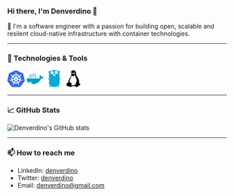 ### Hi there, I'm Denverdino 👋

🌱  I'm a software engineer with a passion for building open, scalable and resilent cloud-native infrastructure with container technologies.

---

### 🔧 Technologies & Tools

<p align="left">
  <img src="https://raw.githubusercontent.com/devicons/devicon/master/icons/kubernetes/kubernetes-plain.svg" alt="Kubernetes" width="40" height="40"/>
  <img src="https://raw.githubusercontent.com/devicons/devicon/master/icons/docker/docker-plain.svg" alt="Docker" width="40" height="40"/>
  <img src="https://raw.githubusercontent.com/devicons/devicon/master/icons/go/go-plain.svg" alt="Go" width="40" height="40"/>
  <img src="https://raw.githubusercontent.com/devicons/devicon/master/icons/linux/linux-plain.svg" alt="Linux" width="40" height="40"/>
</p>

---

### 📈 GitHub Stats

![Denverdino's GitHub stats](https://github-readme-stats.vercel.app/api?username=denverdino&show_icons=true&theme=radical)

---

### 📫 How to reach me

- LinkedIn: [denverdino](https://www.linkedin.com/in/denverdino/)
- Twitter: [denverdino](https://twitter.com/denverdino)
- Email: denverdino@gmail.com
